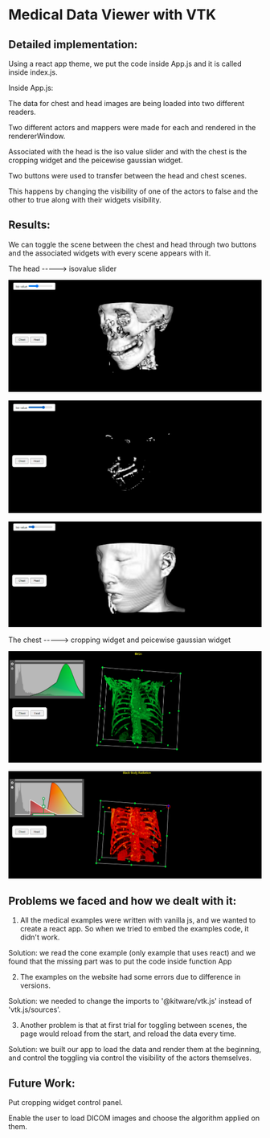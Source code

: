 # Medical Data Viewer with VTK


## Detailed implementation:

Using a react app theme, we put the code inside App.js and it is called inside index.js.

Inside App.js:

The data for chest and head images are being loaded into two different readers.

Two different actors and mappers were made for each and rendered in the rendererWindow.

Associated with the head is the iso value slider and with the chest is the cropping widget and the peicewise gaussian widget.

Two buttons were used to transfer between the head and chest scenes.

This happens by changing the visibility of one of the actors to false and the other to true along with their widgets visibility.

## Results:

We can toggle the scene between the chest and head through two buttons and the associated widgets with every scene appears with it.

The head -----> isovalue slider

![Image of Code Result](images/head-surface-rendering-1.png)


![Image of Code Result](images/head-surface-rendering-2.png)


![Image of Code Result](images/head-surface-rendering-3.png)


The chest -----> cropping widget and peicewise gaussian widget

![Image of Code Result](images/chest-ray-casting-1.png)


![Image of Code Result](images/chest-ray-casting-2.png)

## Problems we faced and how we dealt with it:
 
1. All the medical examples were written with vanilla js, and we wanted to create a react app. So when we tried to embed the examples code, it didn't work.

Solution: we read the cone example (only example that uses react) and we found that the missing part was to put the code inside function App

2. The examples on the website had some errors due to difference in versions.

Solution: we needed to change the imports to '@kitware/vtk.js' instead of 'vtk.js/sources'.

3. Another problem is that at first trial for toggling between scenes, the page would reload from the start, and reload the data every time.

Solution: we built our app to load the data and render them at the beginning, and control the toggling via control the visibility of the actors themselves.


## Future Work:

Put cropping widget control panel.

Enable the user to load DICOM images and choose the algorithm applied on them.


